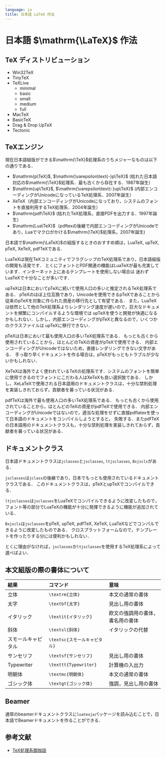 ```yaml
---
language: ja
title: 日本語 LaTeX 作法
---
```


# 日本語 $\mathrm{\LaTeX}$ 作法

## TeX ディストリビューション

- Win32TeX
- TinyTeX
- TeXLive
  - minimal
  - basic
  - small
  - medium
  - full
- MacTeX
- BasicTeX
- Drag & Drop UpTeX
- Tectonic

## TeXエンジン

現在日本語組版ができる$\mathrm{\TeX}$処理系のうちメジャーなものは以下の通りである．

- $\mathrm{p\TeX}$, $\mathrm{\varepsilon\text{-}p\TeX}$ (枯れた日本語対応の$\mathrm{\TeX}$処理系．最も古くから存在する．1987年誕生）
- $\mathrm{up\TeX}$, $\mathrm{\varepsilon\text{-}up\TeX}$ (内部エンコーディングがUnicodeになっているTeX処理系．2007年誕生）
- XeTeX（内部エンコーディングがUnicodeになっており，システムのフォントを直接利用するTeX処理系．2004年誕生）
- $\mathrm{pdf\TeX}$ (枯れたTeX処理系，直接PDFを出力する．1997年誕生）
- $\mathrm{Lua\TeX}$（pdftexの後継で内部エンコーディングがUnicodeであり，Luaでマクロがかける$\mathrm{\TeX}$処理系，2007年誕生)

日本語で$\mathrm{\LaTeX}$の組版するときのおすすめ順は，LuaTeX, upTeX, pTeX, XeTeX, pdfTeXである．

LuaTeXは現在TeXコミュニティでフラグシップのTeX処理系であり，日本語組版の開発も活発です．
とくにフォントとPDF関連の機能はLuaTeXが最も充実しています．インターネット上にあるテンプレートを使用しない場合は
迷わずLuaTeXで十分なことが多いです．

upTeXは日本においてpTeXに続いて使用人口の多いと推定されるTeX処理系である．
pTeXのほぼ上位互換であり，Unicodeを使用できるpTeXであることから従来のpTeXを対象に作られた資産の移行先として有望である．
また，LuaTeXは依然として他のTeX処理系よりレンダリング速度が遅いので，巨大なドキュメントを頻繁にコンパイルするような環境では
upTeXを使うと開発が快適になるかもしれない．しかし，内部エンコーディングがpTeXと異なるので，いくつかのクラスファイルは
upTeXに移行できない．

pTeXは日本において最も使用人口の多いTeX処理系である．
もっとも古くから使用されていることから，ほとんどのTeXの資産がpTeXで使用できる．
内部エンコーディングがUnicodeではないため，直接レンダリングできない文字がある．
手っ取り早くドキュメントを作る場合は，pTeXがもっともトラブルが少ないかもしれない．

XeTeXは海外でよく使われているTeXの処理系です．システムのフォントを簡単に使用できるのでフォントにこだわる人はXeTeXも良い選択肢である．
しかし，XeLaTeXで使用される日本語用のドキュメントクラスは，十分な禁則処理を実装しきれておらず，貢献者を募っている状況がある．

pdfTeXは海外で最も使用人口の多いTeX処理系である．
もっとも古くから使用されていることから，ほとんどのTeXの資産がpdfTeXで使用できる．
内部エンコーディングがUnicodeではないので，適当な処理をせずに直接pdflatexを使って日本語のドキュメントをコンパイルしようとすると，
失敗する．またpdfTeXの日本語用のドキュメントクラスも，十分な禁則処理を実装しきれておらず，貢献者を募っている状況がある．

## ドキュメントクラス

日本語ドキュメントクラスは`jclasses`と`jsclasses`, `ltjsclasses`, `Bxjscls`がある．

`jsclasses`は`jclass`の後継であり，日本でもっとも使用されているドキュメントクラスである．
このドキュメントクラスは，pTeXとupTeXでコンパイルできる．

`ltjsclasses`は`jsclasses`をLuaTeXでコンパイルできるように改変したもので，
フォント等の部分でLuaTeXの機能が十分に発揮できるように機能が追加されている．

`Bxjscls`は`jsclasses`をpTeX, upTeX, pdfTeX, XeTeX, LuaTeXなどでコンパルできるように改変したものである． クロスプラットフォームなので，テンプレートを作ったりする分には便利かもしれない．

とくに理由がなければ，`jsclasses`か`ltjsclasses`を使用するTeX処理系によって選べばよい．

## 本文組版の際の書体について

| 結果 | コマンド | 意味 |
|:-----|:-------|:----|
| 立体 | `\textrm{立体}` | 本文の通常の書体 |
| 太字 | `\textbf{太字}` | 見出し用の書体 |
| イタリック | `\textit{イタリック}` | 欧文の強調用の書体，書名用の書体 |
| 斜体 | `\textsl{斜体}` | イタリックの代替 |
| スモールキャピタル | `\textsc{スモールキャピタル}` | 
| サンセリフ | `\textsf{サンセリフ}` | 見出し用の書体 |
| Typewriter | `\texttt{Typewriter}` | 計算機の入出力 |
| 明朝体 | `\textmc{明朝体}` | 本文の通常の書体 |
| ゴシック体 | `\textgt{ゴシック体}` | 強調，見出し用の書体 |

## Beamer

通常のbeamerドキュメントクラスに`luatexja`パッケージを読み込むことで，日本語でBeamerドキュメントを作ることができる．

## 参考文献
- [TeX処理系御伽話](https://web.archive.org/web/20190521132203/https://qiita.com/yyu/items/6404656f822ce14db935)
